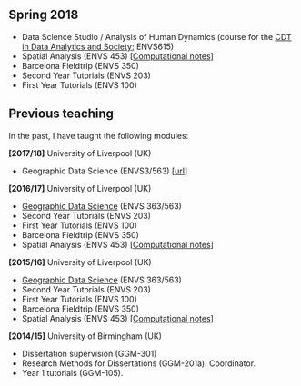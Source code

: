 ## Spring 2018

* Data Science Studio / Analysis of Human Dynamics (course for the [CDT in
  Data Analytics and Society](https://datacdt.org/); ENVS615)
* Spatial Analysis (ENVS 453) [[Computational notes](http://darribas.org/spa_notes/)]
* Barcelona Fieldtrip (ENVS 350)
* Second Year Tutorials (ENVS 203)
* First Year Tutorials (ENVS 100)

## Previous teaching

In the past, I have taught the following modules:

**[2017/18]** University of Liverpool (UK)

* Geographic Data Science (ENVS3/563) [[url](http://darribas.org/gds17/)]

**[2016/17]** University of Liverpool (UK)

* [Geographic Data Science](http://darribas.org/gds16/) (ENVS 363/563)
* Second Year Tutorials (ENVS 203)
* First Year Tutorials (ENVS 100)
* Barcelona Fieldtrip (ENVS 350)
* Spatial Analysis (ENVS 453) [[Computational notes](http://darribas.org/spa_notes/)]

**[2015/16]** University of Liverpool (UK)

* [Geographic Data Science](http://darribas.org/gds15/) (ENVS 363/563)
* Second Year Tutorials (ENVS 203)
* First Year Tutorials (ENVS 100)
* Barcelona Fieldtrip (ENVS 350)
* Spatial Analysis (ENVS 453) [[Computational notes](http://darribas.org/spa_notes/)]

**[2014/15]** University of Birmingham (UK)

* Dissertation supervision (GGM-301)
* Research Methods for Dissertations (GGM-201a). Coordinator.  
* Year 1 tutorials (GGM-105).

